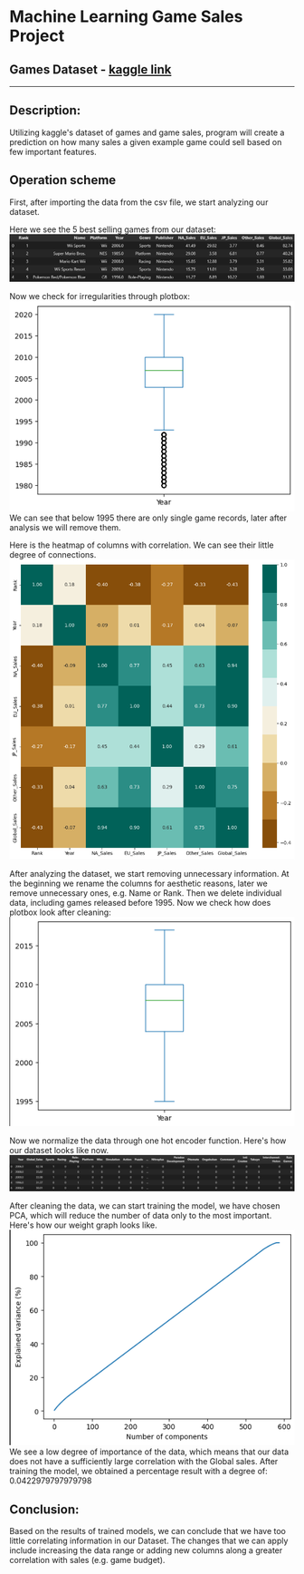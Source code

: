 # Machine Learning Game Sales Project

## Games Dataset - [kaggle link](https://www.kaggle.com/datasets/gregorut/videogamesales?resource=download)
<hr>

## Description:
Utilizing kaggle's dataset of games and game sales, program will create a prediction on how many sales a given example game could sell based on few important features.

## Operation scheme

First, after importing the data from the csv file, we start analyzing our dataset.

Here we see the 5 best selling games from our dataset:
<img src="https://github.com/PKrystian/DataSetGames_Project/blob/master/Photos/1.PNG" width="900">

Now we check for irregularities through plotbox:
![plotbox](https://github.com/PKrystian/DataSetGames_Project/blob/master/Photos/2.PNG "plotbox")
We can see that below 1995 there are only single game records, later after analysis we will remove them.

Here is the heatmap of columns with correlation. We can see their little degree of connections.
![heatmap](https://github.com/PKrystian/DataSetGames_Project/blob/master/Photos/3.png "heatmap")

After analyzing the dataset, we start removing unnecessary information. At the beginning we rename the columns for aesthetic reasons, later we remove unnecessary ones, e.g. Name or Rank. Then we delete individual data, including games released before 1995.
Now we check how does plotbox look after cleaning:
![plotbox2](https://github.com/PKrystian/DataSetGames_Project/blob/master/Photos/4.PNG "plotbox2")

Now we normalize the data through one hot encoder function.
Here's how our dataset looks like now.
![top52](https://github.com/PKrystian/DataSetGames_Project/blob/master/Photos/5.PNG "top52")

After cleaning the data, we can start training the model, we have chosen PCA, which will reduce the number of data only to the most important.
Here's how our weight graph looks like.
![pca](https://github.com/PKrystian/DataSetGames_Project/blob/master/Photos/6.PNG "pca")
We see a low degree of importance of the data, which means that our data does not have a sufficiently large correlation with the Global sales.
After training the model, we obtained a percentage result with a degree of: 0.0422979797979798

## Conclusion:
Based on the results of trained models, we can conclude that we have too little correlating information in our Dataset. The changes that we can apply include increasing the data range or adding new columns along a greater correlation with sales (e.g. game budget).
